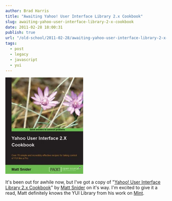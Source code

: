 ```yaml
---
author: Brad Harris
title: "Awaiting Yahoo! User Interface Library 2.x Cookbook"
slug: awaiting-yahoo-user-interface-library-2-x-cookbook
date: 2011-02-28 18:00:31
publish: true
url: "/old-school/2011-02-28/awaiting-yahoo-user-interface-library-2-x-cookbook/"
tags:
  - post
  - legacy
  - javascript
  - yui
---
```


![book cover][]

It's been out for awhile now, but I've got a copy of "[Yahoo! User Interface Library 2.x Cookbook][book link]" by [Matt Snider][] on it's way. I'm excited to give it a read, Matt definitely knows the YUI Library from his work on [Mint][].

[book cover]: /images/yui-lib-2.x-cookboox.jpg
[book link]: https://www.packtpub.com/yahoo-user-interface-library-2-x-cookbook/book
[Matt Snider]: http://mattsnider.com/
[Mint]: http://www.mint.com/
